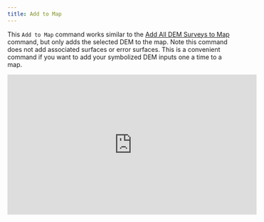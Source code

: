 ```yaml
---
title: Add to Map
---
```


This `Add to Map` command works similar to the [Add All DEM Surveys to Map](http://gcd6help.joewheaton.org/gcd-command-reference/gcd-project-explorer/c-dem-surveys-context-menu/ii-add-all-dem-surveys-to-map) command, but only adds the selected DEM to the map. Note this command does not add associated surfaces or error surfaces. This is a convenient command if you want to add your symbolized DEM inputs one a time  to a map. 

<iframe width="560" height="315" src="https://www.youtube.com/embed/IKKTNS8JIcY" frameborder="0" allow="autoplay; encrypted-media" allowfullscreen></iframe>

